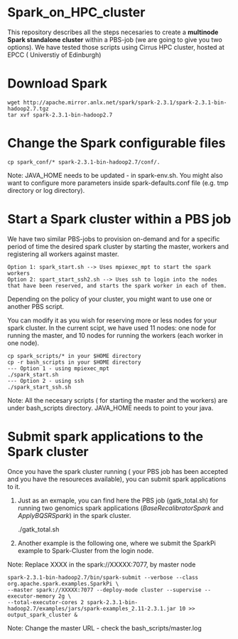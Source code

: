 # Spark_on_HPC_cluster
This repository describes all the steps necesaries to create a **multinode Spark standalone cluster** within a PBS-job (we are going to give you two options). We have tested those scripts using Cirrus HPC cluster, hosted at EPCC ( Universtiy of Edinburgh)

# Download Spark
	wget http://apache.mirror.anlx.net/spark/spark-2.3.1/spark-2.3.1-bin-hadoop2.7.tgz
	tar xvf spark-2.3.1-bin-hadoop2.7

# Change the Spark configurable files
	cp spark_conf/* spark-2.3.1-bin-hadoop2.7/conf/.
	
	
  Note: JAVA_HOME needs to be updated - in spark-env.sh. You might also want to configure more parameters inside spark-defaults.conf file (e.g. tmp directory or log directory). 
  
# Start a Spark cluster within a PBS job
We have two similar PBS-jobs to provision on-demand and for a specific period of time the desired spark cluster by starting the master, workers and registering all workers against master. 

  	Option 1: spark_start.sh --> Uses mpiexec_mpt to start the spark workers
  	Option 2: spart_start_ssh2.sh --> Uses ssh to login into the nodes that have been reserved, and starts the spark worker in each of them. 

Depending on the policy of your cluster, you might want to use one or another PBS script. 

You can modify it as you wish for reserving more or less nodes for your spark cluster. In the current scipt, we have used 11 nodes: one node for running the master, and 10 nodes for running the workers (each worker in one node). 

	cp spark_scripts/* in your $HOME directory
	cp -r bash_scripts in your $HOME directory
	--- Option 1 - using mpiexec_mpt
	./spark_start.sh 
	--- Option 2 - using ssh
	./spark_start_ssh.sh

 Note: All the necesary scripts ( for starting the master and the workers) are under bash_scripts directory. JAVA_HOME needs  to point to your java. 


# Submit spark applications to the Spark cluster
Once you have the spark cluster running ( your PBS job has been accepted and you have the resoureces available), you can submit spark applications to it. 

1) Just as an exmaple, you can find here the PBS job (gatk_total.sh) for running two genomics spark applications (*BaseRecalibratorSpark* and *ApplyBQSRSpark*) in the spark cluster. 

	./gatk_total.sh 
	
2) Another example is the following one, where we submit the SparkPi example to Spark-Cluster from the login node. 

Note: Replace XXXX in the spark://XXXXX:7077, by master node

	spark-2.3.1-bin-hadoop2.7/bin/spark-submit --verbose --class org.apache.spark.examples.SparkPi \ 
	--master spark://XXXXX:7077 --deploy-mode cluster --supervise --executor-memory 2g \
	--total-executor-cores 2 spark-2.3.1-bin-hadoop2.7/examples/jars/spark-examples_2.11-2.3.1.jar 10 >> 	output_spark_cluster &
	

Note: Change the master URL - check the bash_scripts/master.log 

